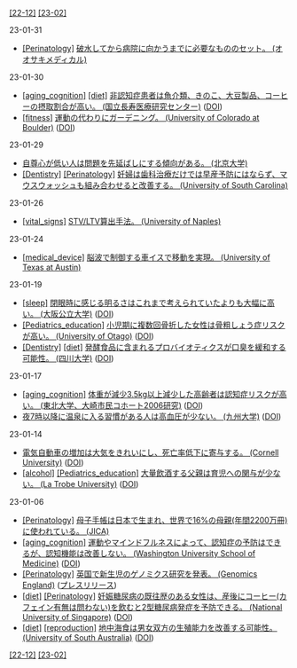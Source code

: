 [\[22-12\]](2212.md) [\[23-02\]](2302.md)

23-01-31
* [\[Perinatology\]](Perinatology.md) [破水してから病院に向かうまでに必要なもののセット。 (オオサキメディカル)](https://dacco-web.com/product/hasui-set)

23-01-30
* [\[aging_cognition\]](aging_cognition.md) [\[diet\]](diet.md) [非認知症患者は魚介類、きのこ、大豆製品、コーヒーの摂取割合が高い。 (国立長寿医療研究センター)](https://www.ncgg.go.jp/hospital/monowasure/news/20211025.html) ([DOI](https://doi.org/10.1016/j.nut.2021.111524))
* [\[fitness\]](fitness.md) [運動の代わりにガーデニング。 (University of Colorado at Boulder)](https://www.colorado.edu/today/2023/01/05/scientific-reasons-you-should-resolve-start-gardening-2023) ([DOI](https://dx.doi.org/10.1016/S2542-5196(22)00303-5))

23-01-29
* [自尊心が低い人は問題を先延ばしにする傾向がある。 (北京大学)](https://doi.org/10.1007/s12144-021-02075-x)
* [\[Dentistry\]](Dentistry.md) [\[Perinatology\]](Perinatology.md) [妊婦は歯科治療だけでは早産予防にはならず、マウスウォッシュも組み合わせると改善する。 (University of South Carolina)](https://doi.org/10.1001/jamanetworkopen.2022.47632)

23-01-26
* [\[vital_signs\]](vital_signs.md) [STV/LTV算出手法。 (University of Naples)](https://doi.org/10.1016/j.compbiomed.2008.11.010)

23-01-24
* [\[medical_device\]](medical_device.md) [脳波で制御する車イスで移動を実現。 (University of Texas at Austin)](https://sites.utexas.edu/jdrmillan/2022/11/18/brain-powered-wheelchair-shows-real-world-promise/)

23-01-19
* [\[sleep\]](sleep.md) [閉眼時に感じる明るさはこれまで考えられていたよりも大幅に高い。 (大阪公立大学)](https://www.omu.ac.jp/info/research_news/entry-03349.html) ([DOI](https://doi.org/10.1002/col.22832))
* [\[Pediatrics_education\]](Pediatrics_education.md) [小児期に複数回骨折した女性は骨粗しょう症リスクが高い。 (University of Otago)](https://www.otago.ac.nz/news/news/otago0236286.html) ([DOI](https://doi.org/10.1007/s00198-022-06500-0))
* [\[Dentistry\]](Dentistry.md) [\[diet\]](diet.md) [発酵食品に含まれるプロバイオティクスが口臭を緩和する可能性。 (四川大学)](https://medicalxpress.com/news/2022-12-probiotic-bacteria-fermented-foods-dispel.html) ([DOI](http://dx.doi.org/10.1136/bmjopen-2022-060753))

23-01-17
* [\[aging_cognition\]](aging_cognition.md) [体重が減少3.5kg以上減少した高齢者は認知症リスクが高い。 (東北大学、大崎市民コホート2006研究)](http://www.pbhealth.med.tohoku.ac.jp/publication/pdf/2020/2020_7.pdf) ([DOI](https://doi.org/10.2188/jea.JE20200260))
* [夜7時以降に温泉に入る習慣がある人は高血圧が少ない。 (九州大学)](https://www.kyushu-u.ac.jp/ja/researches/view/847/) ([DOI](https://doi.org/10.1038/s41598-022-24062-3))

23-01-14
* [電気自動車の増加は大気をきれいにし、死亡率低下に寄与する。 (Cornell University)](https://news.cornell.edu/stories/2022/12/electric-car-sales-drive-toward-cleaner-air-less-mortality) ([DOI](https://dx.doi.org/10.1016/j.rser.2022.113100))
* [\[alcohol\]](alcohol.md) [\[Pediatrics_education\]](Pediatrics_education.md) [大量飲酒する父親は育児への関与が少ない。 (La Trobe University)](https://www.latrobe.edu.au/news/articles/2022/release/fathers-drinking-affects-quality-of-parenting) ([DOI](https://doi.org/10.1111/acer.14955))

23-01-06
* [\[Perinatology\]](Perinatology.md) [母子手帳は日本で生まれ、世界で16%の母親(年間2200万冊)に使われている。 (JICA)](https://www.jica.go.jp/activities/issues/health/mch_handbook/index.html)
* [\[aging_cognition\]](aging_cognition.md) [運動やマインドフルネスによって、認知症の予防はできるが、認知機能は改善しない。 (Washington University School of Medicine)](https://medicine.wustl.edu/news/exercise-mindfulness-dont-appear-to-boost-cognitive-function-in-older-adults/) ([DOI](https://dx.doi.org/10.1001/jama.2022.21680))
* [\[Perinatology\]](Perinatology.md) [英国で新生児のゲノミクス研究を発表。 (Genomics England)](https://www.genomicsengland.co.uk/initiatives/newborns) ([プレスリリース](https://www.gov.uk/government/news/over-175-million-for-cutting-edge-genomics-research))
* [\[diet\]](diet.md) [\[Perinatology\]](Perinatology.md) [妊娠糖尿病の既往歴のある女性は、産後にコーヒー(カフェイン有無は問わない)を飲むと2型糖尿病発症を予防できる。 (National University of Singapore)](https://medicine.nus.edu.sg/news/drinking-coffee-regularly-after-pregnancy-may-lower-the-risk-of-type-2-diabetes-for-women-who-had-diabetes-during-pregnancy/) ([DOI](https://dx.doi.org/10.1093/ajcn/nqac241))
* [\[diet\]](diet.md) [\[reproduction\]](reproduction.md) [地中海食は男女双方の生殖能力を改善する可能性。 (University of South Australia)](https://www.unisa.edu.au/media-centre/Releases/2022/a-mediterranean-diet-not-only-boosts-health--but-also-improves-fertility/) ([DOI](https://doi.org/10.3390/nu14193914))

[\[22-12\]](2212.md) [\[23-02\]](2302.md)

